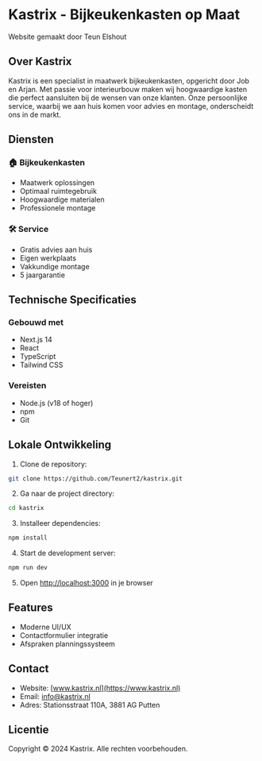 # Kastrix - Bijkeukenkasten op Maat

Website gemaakt door Teun Elshout

## Over Kastrix
Kastrix is een specialist in maatwerk bijkeukenkasten, opgericht door Job en Arjan. Met passie voor interieurbouw maken wij hoogwaardige kasten die perfect aansluiten bij de wensen van onze klanten. Onze persoonlijke service, waarbij we aan huis komen voor advies en montage, onderscheidt ons in de markt.

## Diensten

### 🏠 Bijkeukenkasten
- Maatwerk oplossingen
- Optimaal ruimtegebruik
- Hoogwaardige materialen
- Professionele montage

### 🛠️ Service
- Gratis advies aan huis
- Eigen werkplaats
- Vakkundige montage
- 5 jaargarantie


## Technische Specificaties

### Gebouwd met
- Next.js 14
- React
- TypeScript
- Tailwind CSS

### Vereisten
- Node.js (v18 of hoger)
- npm
- Git

## Lokale Ontwikkeling

1. Clone de repository:
```bash
git clone https://github.com/Teunert2/kastrix.git
```

2. Ga naar de project directory:
```bash
cd kastrix
```

3. Installeer dependencies:
```bash
npm install
```

4. Start de development server:
```bash
npm run dev

```

5. Open [http://localhost:3000](http://localhost:3000) in je browser

## Features
- Moderne UI/UX
- Contactformulier integratie
- Afspraken planningssysteem

## Contact
- Website: [www.kastrix.nl](https://www.kastrix.nl)
- Email: info@kastrix.nl
- Adres: Stationsstraat 110A, 3881 AG Putten

## Licentie
Copyright © 2024 Kastrix. Alle rechten voorbehouden.
